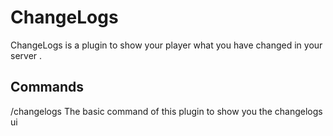# ChangeLogs
ChangeLogs is a plugin to show your player what you have changed in your server .

## Commands
/changelogs The basic command of this plugin to show you the changelogs ui
